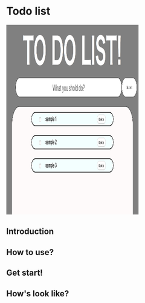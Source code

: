 # Todo list

<img src="https://github.com/G-N555/Todolist/blob/master/todoapp/todoList_firstpage.png" width="350px" height="500px">

## Introduction

## How to use?

## Get start!

## How's look like?
